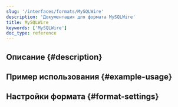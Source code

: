 ```yaml
---
slug: '/interfaces/formats/MySQLWire'
description: 'Документация для формата MySQLWire'
title: MySQLWire
keywords: ['MySQLWire']
doc_type: reference
---
```

## Описание {#description}

## Пример использования {#example-usage}

## Настройки формата {#format-settings}